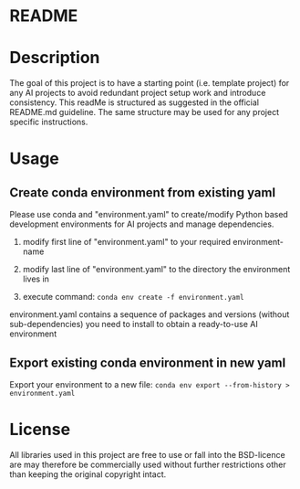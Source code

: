 # README

# Description
The goal of this project is to have a starting point (i.e. template project) for any AI projects to avoid redundant project setup work and introduce consistency. This readMe is structured as suggested in the official README.md guideline. The same structure may be used for any project specific instructions. 

# Usage

## Create conda environment from existing yaml

Please use conda and "environment.yaml" to create/modify Python based development environments
for AI projects and manage dependencies.

1) modify first line of "environment.yaml" to your required environment-name

2) modify last line of "environment.yaml" to the directory the environment lives in

3) execute command: `conda env create -f environment.yaml`

environment.yaml
contains a sequence of packages and versions (without sub-dependencies) you need to install 
to obtain a ready-to-use AI environment

## Export existing conda environment in new yaml

Export your environment to a new file: `conda env export --from-history > environment.yaml`

# License
All libraries used in this project are free to use or fall into the BSD-licence are may therefore be commercially used without further restrictions other than keeping the original copyright intact.













